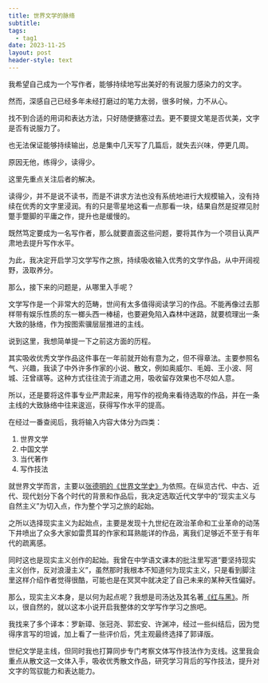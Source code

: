 ```yaml
---
title: 世界文学的脉络
subtitle: 
tags:
  - tag1
date: 2023-11-25
layout: post
header-style: text
---
```


我希望自己成为一个写作者，能够持续地写出美好的有说服力感染力的文字。

然而，深感自己已经多年未经打磨过的笔力太弱，很多时候，力不从心。

找不到合适的用词和表达方法，只好随便搪塞过去。更不要提文笔是否优美，文字是否有说服力了。

也无法保证能够持续输出，总是集中几天写了几篇后，就失去兴味，停更几周。

原因无他，练得少，读得少。

这里先重点关注后者的解决。

读得少，并不是说不读书，而是不讲求方法也没有系统地进行大规模输入，没有持续在优秀的文字里浸润。有的只是零星地这看一点那看一块，结果自然是捉襟见肘蹩手蹩脚的平庸之作，提升也是缓慢的。

既然笃定要成为一名写作者，那么就要直面这些问题，要将其作为一个项目认真严肃地去提升写作水平。

为此，我决定开启学习文学写作之旅，持续吸收输入优秀的文学作品，从中开阔视野，汲取养分。

那么，接下来的问题是，从哪里入手呢？

文学写作是一个非常大的范畴，世间有太多值得阅读学习的作品。不能再像过去那样带有娱乐性质的东一榔头西一棒槌，也要避免陷入森林中迷路，就要梳理出一条大致的脉络，作为按图索骥层层推进的主线。

说到这里，我想简单提一下之前这方面的历程。

其实吸收优秀文学作品这件事在一年前就开始有意为之，但不得章法。主要参照名气、兴趣，我读了中外许多作家的小说、散文，例如奥威尔、毛姆、王小波、阿城、汪曾祺等。这种方式往往流于消遣之用，吸收留存效果也不尽如人意。

所以，还是要将这件事专业严肃起来，用写作的视角来看待选取的作品，并在一条主线的大致脉络中往来逡巡，获得写作水平的提高。

在经过一番查阅后，我将输入内容大体分为四类：
1. 世界文学
2. 中国文学
3. 当代著作
4. 写作技法

就世界文学而言，主要以[张德明的《世界文学史》](https://book.douban.com/subject/30312961/)为依照。在纵览古代、中古、近代、现代划分下各个时代的背景和作品后，我决定选取近代文学中的“现实主义与自然主义”为切入点，作为整个学习之旅的起始。

之所以选择现实主义为起始点，主要是发现十九世纪在政治革命和工业革命的动荡下井喷出了众多大家如雷贯耳的作家和耳熟能详的作品，离我们足够近不至于有年代的疏离感。

同时这也是现实主义创作的起始。我曾在中学语文课本的批注里写道“要坚持现实主义创作，反对浪漫主义”，虽然那时我根本不知道何为现实主义，只是看到脚注里这样介绍作者觉得很酷，可能也是在冥冥中就决定了自己未来的某种天性偏好。

那么，现实主义本身，是以何为起点呢？我想是司汤达及其名著[《红与黑》](https://book.douban.com/subject/5446437/)。所以，很自然的，就以这本小说开启我整体的文学写作学习之旅吧。

我找来了多个译本：罗新璋、张冠尧、郭宏安、许渊冲，经过一些纠结后，因为觉得序言写的坦诚，加上看了一些评价后，凭主观最终选择了郭译版。

世纪文学是主线，但同时我也打算同步专门考察文体写作技法作为支线。这里我会重点从散文这一文体入手，吸收优秀散文作品，研究学习背后的写作技法，提升对文字的驾驭能力和表达能力。